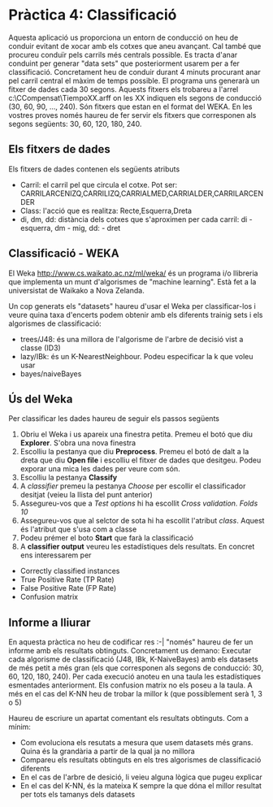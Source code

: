 # Pràctica 4: Classificació

Aquesta aplicació us proporciona un entorn de conducció on heu de conduir evitant de xocar amb els cotxes que aneu avançant. Cal també que procureu conduïr pels carrils més centrals possible.
Es tracta d'anar conduint per generar "data sets" que posteriorment usarem per a fer classificació. Concretament heu de conduir durant 4 minuts procurant anar pel carril central el màxim de temps possible. El programa uns generarà un fitxer de dades cada 30 segons. Aquests fitxers els trobareu a l'arrel c:\CCompensat\TiempoXX.arff on les XX indiquen els segons de conducció (30, 60, 90, ..., 240). Són fitxers que estan en el format del WEKA. En les vostres proves només haureu de fer servir els fitxers que corresponen als segons següents: 30, 60, 120, 180, 240.

## Els fitxers de dades
Els fitxers de dades contenen els següents atributs
* Carril: el carril pel que circula el cotxe. Pot ser: CARRILARCENIZQ,CARRILIZQ,CARRIALMED,CARRIALDER,CARRILARCENDER
* Class: l'acció que es realitza: Recte,Esquerra,Dreta
* di, dm, dd: distància dels cotxes que s'aproximen per cada carril: di - esquerra, dm - mig, dd: - dret

## Classificació - WEKA

El Weka http://www.cs.waikato.ac.nz/ml/weka/ és un programa i/o llibreria que implementa un munt d'algorismes de "machine learning". Està fet a la universistat de Waikako a Nova Zelanda. 

Un cop generats els "datasets" haureu d'usar el Weka per classificar-los i veure quina taxa d'encerts podem obtenir amb els diferents trainig sets i els algorismes de classificació:
* trees/J48: és una millora de l'algorisme de l'arbre de decisió vist a classe (ID3)
* lazy/IBk: és un K-NearestNeighbour. Podeu especificar la k que voleu usar
* bayes/naiveBayes 

## Ús del Weka
Per classificar les dades haureu de seguir els passos següents
1. Obriu el Weka i us apareix una finestra petita. Premeu el botó que diu **Explorer**. S'obra una nova finestra
2. Escolliu la pestanya que diu **Preprocess**. Premeu el botó de dalt a la dreta que diu **Open file** i escolliu el fitxer de dades que desitgeu. Podeu exporar una mica les dades per veure com són.
3. Escolliu la pestanya **Classify**
  1. A *classifier* premeu la pestanya *Choose* per escollir el classificador desitjat (veieu la llista del punt anterior)
  2. Assegureu-vos que a *Test options* hi ha escollit *Cross validation. Folds 10*
  3. Assegureu-vos que al selctor de sota hi ha escollit l'atribut *class*. Aquest és l'atribut que s'usa com a classe
4. Podeu prémer el boto **Start** que farà la classificació
5. A **classifier output** veureu les estadístiques dels resultats. En concret ens interessarem per
  * Correctly classified instances
  * True Positive Rate (TP Rate)
  * False Positive Rate (FP Rate)
  * Confusion matrix
  
## Informe a lliurar
En aquesta pràctica no heu de codificar res :-| "només" haureu de fer un informe amb els resultats obtinguts. Concretament us demano:
Executar cada algorisme de classificació (J48, IBk, K-NaiveBayes) amb els datasets de més petit a més gran (els que corresponen als segons de conducció: 30, 60, 120, 180, 240). Per cada execució anoteu en una taula les estadístiques esmentades anteriorment. Els confusion matrix no els poseu a la taula. A més en el cas del K-NN heu de trobar la millor k (que possiblement serà 1, 3 o 5)

Haureu de escriure un apartat comentant els resultats obtinguts. Com a mínim:
* Com evoluciona els resutats a mesura que usem datasets més grans. Quina és la grandària a partir de la qual ja no millora
* Compareu els resultats obtinguts en els tres algorismes de classificació diferents
* En el cas de l'arbre de desició, li veieu alguna lògica que pugeu explicar
* En el cas del K-NN, és la mateixa K sempre la que dóna el millor resultat per tots els tamanys dels datasets 
